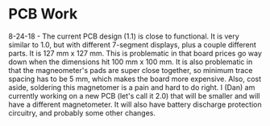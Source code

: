 # PCB Work


8-24-18 - 
The current PCB design (1.1) is close to functional. It is very similar to 1.0, but with different 7-segment displays, plus a couple different parts. It is 127 mm x 127 mm. This is problematic in that board prices go way down when the dimensions hit 100 mm x 100 mm. It is also problematic in that the magneometer's pads are super close together, so minimum trace spacing has to be 5 mm, which makes the board more expensive. Also, cost aside, soldering this magnetomer is a pain and hard to do right. I (Dan) am currently working on a new PCB (let's call it 2.0) that will be smaller and will have a different magnetometer. It will also have battery discharge protection circuitry, and probably some other changes.   
